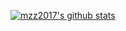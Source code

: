 [![mzz2017's github stats](https://github-readme-stats.vercel.app/api?username=mzz2017&show_icons=true&include_all_commits=true&theme=dracula)](https://github.com/anuraghazra/github-readme-stats)
